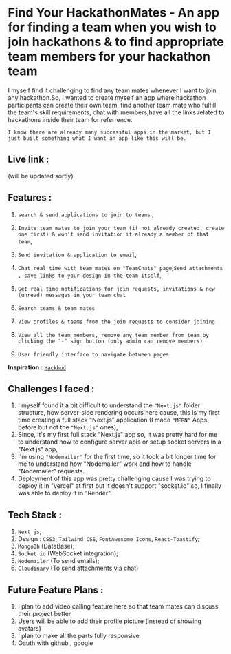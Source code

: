 # Find Your HackathonMates - An app for finding a team when you wish to join hackathons & to find appropriate team members for your hackathon team
I myself find it challenging to find any team mates whenever I want to join any hackathon.So, I wanted to create myself an app where hackathon participants can create their own team, find another team mate who fulfill the team's skill requirements, chat with members,have all the links related to hackathons inside their team for referrence.

`I know there are already many successful apps in the market, but I just built something what I want an app like this will be.`

## Live link :

(will be updated sortly)

## Features :

1. `search & send applications to join to teams` ,
2. `Invite team mates to join your team (if not already created, create one first) & won't send invitation if already a member of that team`,
3. `Send invitation & application to email`,
4. `Chat real time with team mates on "TeamChats" page`,`Send attachments , save links to your design in the team itself`,
5. `Get real time notifications for join requests, invitations & new (unread) messages in your team chat`
6. `Search teams & team mates`
7. `View profiles & teams from the join requests to consider joining`
8. `View all the team members, remove any team member from team by clicking the "-" sign button (only admin can remove members)`


9. `User friendly interface to navigate between pages`

**Inspiration** : <a href="https://hack-bud.vercel.app/" target="_blank" > `Hackbud` </a>

## Challenges I faced :

1. I myself found it a bit difficult to understand the `"Next.js"` folder structure, how server-side rendering occurs here cause, this is my first time creating a full stack "Next.js" application (I made `"MERN"` Apps before but not the `"Next.js"` ones),
2. Since, it's my first full stack "Next.js" app so, It was pretty hard for me to understand how to configure server apis or setup socket servers in a "Next.js" app,
3. I'm using `"Nodemailer"` for the first time, so it took a bit longer time for me to understand how "Nodemailer" work and how to handle "Nodemailer" requests.
4. Deployment of this app was pretty challenging cause I was trying to deploy it in "vercel" at first but it doesn't support "socket.io" so, I finally was able to deploy it in "Render".

## Tech Stack :

1. `Next.js`;
2. Design : `CSS3`, `Tailwind CSS`, `FontAwesome Icons`, `React-Toastify`;
3. `MongoDb` (DataBase);
4. `Socket.io` (WebSocket integration);
5. `Nodemailer` (To send emails);
6. `Cloudinary` (To send attachments via chat)


## Future Feature Plans :
1. I plan to add video calling feature here so that team mates can discuss their project better
2. Users will be able to add their profile picture (instead of showing avatars)
3. I plan to make all the parts fully responsive
4. Oauth with github , google
